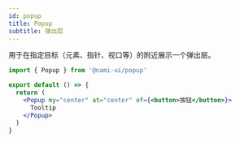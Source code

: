 ```yaml
---
id: popup
title: Popup
subtitle: 弹出层
---
```


用于在指定目标（元素、指针、视口等）的附近展示一个弹出层。

```jsx reactView
import { Popup } from '@nami-ui/popup'

export default () => {
  return (
    <Popup my="center" at="center" of={<button>按钮</button>}>
      Tooltip
    </Popup>
  )
}
```
